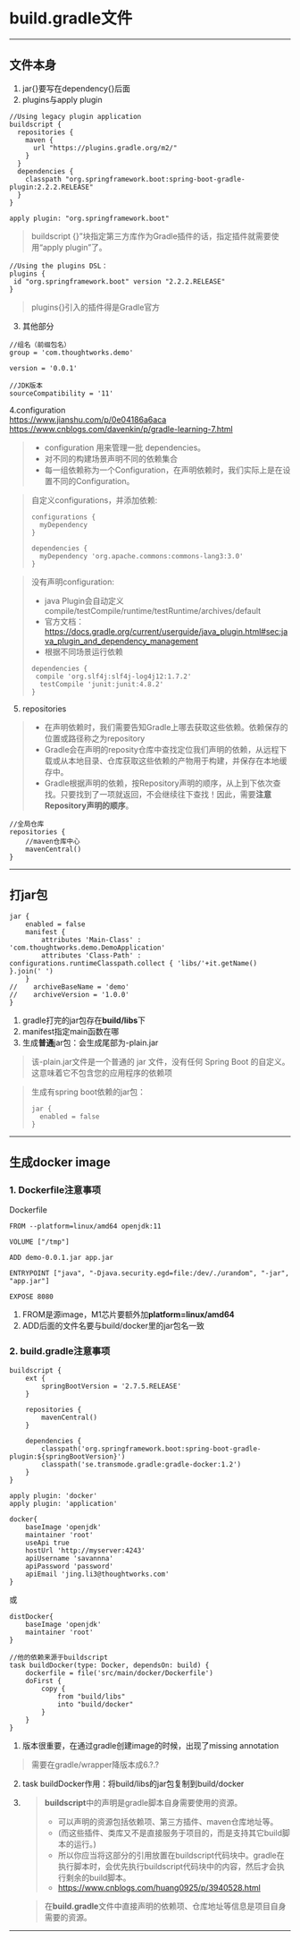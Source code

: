 # build.gradle文件
***
## 文件本身
1. jar{}要写在dependency{}后面
2. plugins与apply plugin
```
//Using legacy plugin application
buildscript {
  repositories {
    maven {
      url "https://plugins.gradle.org/m2/"
    }
  }
  dependencies {
    classpath "org.springframework.boot:spring-boot-gradle-plugin:2.2.2.RELEASE"
  }
}

apply plugin: "org.springframework.boot"
```
> buildscript {}”块指定第三方库作为Gradle插件的话，指定插件就需要使用“apply plugin”了。
```
//Using the plugins DSL：
plugins {
 id "org.springframework.boot" version "2.2.2.RELEASE"
}

```
> plugins{}引入的插件得是Gradle官方
3. 其他部分
```
//组名（前缀包名）
group = 'com.thoughtworks.demo'

version = '0.0.1'

//JDK版本
sourceCompatibility = '11'
```
4.configuration  
https://www.jianshu.com/p/0e04186a6aca
https://www.cnblogs.com/davenkin/p/gradle-learning-7.html
> - configuration 用来管理一批 dependencies。
> - 对不同的构建场景声明不同的依赖集合
> - 每一组依赖称为一个Configuration，在声明依赖时，我们实际上是在设置不同的Configuration。  

> 自定义configurations，并添加依赖:
>```
> configurations {
>   myDependency
>}
>
>dependencies {
>   myDependency 'org.apache.commons:commons-lang3:3.0'
>}
>```  

> 没有声明configuration:
> - java Plugin会自动定义compile/testCompile/runtime/testRuntime/archives/default
> - 官方文档：https://docs.gradle.org/current/userguide/java_plugin.html#sec:java_plugin_and_dependency_management
> - 根据不同场景运行依赖
>```
>dependencies {
>  compile 'org.slf4j:slf4j-log4j12:1.7.2'
>   testCompile 'junit:junit:4.8.2'
>}
>```
5. repositories
> - 在声明依赖时，我们需要告知Gradle上哪去获取这些依赖。依赖保存的位置或路径称之为repository  
> - Gradle会在声明的reposity仓库中查找定位我们声明的依赖，从远程下载或从本地目录、仓库获取这些依赖的产物用于构建，并保存在本地缓存中。
> - Gradle根据声明的依赖，按Repository声明的顺序，从上到下依次查找。只要找到了一项就返回，不会继续往下查找！因此，需要**注意Repository声明的顺序**。
```
//全局仓库
repositories {
    //maven仓库中心
    mavenCentral()
}
```
***
## 打jar包
```
jar {
    enabled = false
    manifest {
        attributes 'Main-Class' : 'com.thoughtworks.demo.DemoApplication'
        attributes 'Class-Path' : configurations.runtimeClasspath.collect { 'libs/'+it.getName() }.join(' ')
    }
//    archiveBaseName = 'demo'
//    archiveVersion = '1.0.0'
}
```
1. gradle打完的jar包存在**build/libs**下
2. manifest指定main函数在哪
3. 生成**普通**jar包：会生成尾部为-plain.jar
> 该-plain.jar文件是一个普通的 jar 文件，没有任何 Spring Boot 的自定义。这意味着它不包含您的应用程序的依赖项

> 生成有spring boot依赖的jar包：
> ```
> jar {
>   enabled = false
> }
> ```
***
## 生成docker image
### 1. Dockerfile注意事项
Dockerfile
```
FROM --platform=linux/amd64 openjdk:11

VOLUME ["/tmp"]

ADD demo-0.0.1.jar app.jar

ENTRYPOINT ["java", "-Djava.security.egd=file:/dev/./urandom", "-jar", "app.jar"]

EXPOSE 8080

```
1. FROM是源image，M1芯片要额外加**platform=linux/amd64**
2. ADD后面的文件名要与build/docker里的jar包名一致
### 2. build.gradle注意事项
```
buildscript {
    ext {
        springBootVersion = '2.7.5.RELEASE'
    }

    repositories {
        mavenCentral()
    }

    dependencies {
        classpath('org.springframework.boot:spring-boot-gradle-plugin:${springBootVersion}')
        classpath('se.transmode.gradle:gradle-docker:1.2')
    }
}

apply plugin: 'docker'
apply plugin: 'application'

```
```
docker{
    baseImage 'openjdk'
    maintainer 'root'
    useApi true
    hostUrl 'http://myserver:4243'
    apiUsername 'savannna'
    apiPassword 'password'
    apiEmail 'jing.li3@thoughtworks.com'
}
```
或
```
distDocker{
    baseImage 'openjdk'
    maintainer 'root'
}
```
```
//他的依赖来源于buildscript
task buildDocker(type: Docker, dependsOn: build) {
    dockerfile = file('src/main/docker/Dockerfile')
    doFirst {
        copy {
            from "build/libs"
            into "build/docker"
        }
    }
}
```
1. 版本很重要，在通过gradle创建image的时候，出现了missing annotation
> 需要在gradle/wrapper降版本成6.?.?
2. task buildDocker作用：将build/libs的jar包复制到build/docker
3. > **buildscript**中的声明是gradle脚本自身需要使用的资源。  
   >- 可以声明的资源包括依赖项、第三方插件、maven仓库地址等。  
   > - (而这些插件、类库又不是直接服务于项目的，而是支持其它build脚本的运行。)  
   > - 所以你应当将这部分的引用放置在buildscript代码块中。gradle在执行脚本时，会优先执行buildscript代码块中的内容，然后才会执行剩余的build脚本。
   > - https://www.cnblogs.com/huang0925/p/3940528.html

   > 在**build.gradle**文件中直接声明的依赖项、仓库地址等信息是项目自身需要的资源。
***
